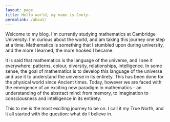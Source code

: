 ```yaml
---
layout: page
title: Hello world, my name is Jonty.
permalink: /about/
---
```

Welcome to my blog. I'm currently studying mathematics at Cambridge University. I'm curious about the world, and am taking this journey one step at a time. Mathematics is something that I stumbled upon during university, and the more I learned, the more hooked I became. 


It is said that mathematics is the language of the universe, and I see it everywhere: patterns, colour, diversity, relationships, intelligence. In some sense, the goal of mathematics is to develop this language of the universe and use it to understand the universe in its entirety. This has been done for the physical world since Ancient times. Today, however we are faced with the emergence of an exciting new paradigm in mathematics - an understanding of the abstract mind: from memory, to imagination to consciousness and intelligence in its entirety.  


This to me is the most exciting journey to be on. I call it my True North, and it all started with the question: what do I believe in. 
